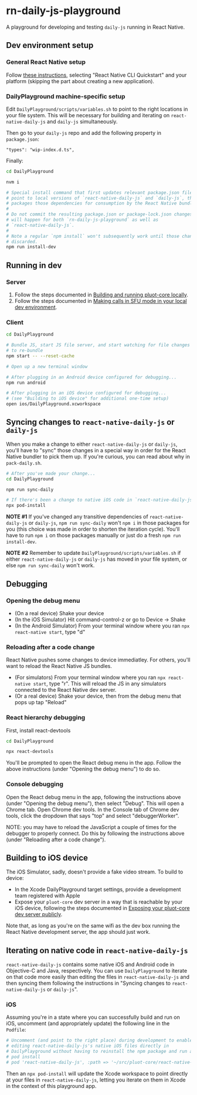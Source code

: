 # rn-daily-js-playground

A playground for developing and testing `daily-js` running in React Native.

## Dev environment setup

### General React Native setup

Follow [these instructions](https://reactnative.dev/docs/environment-setup), selecting "React Native CLI Quickstart" and your platform (skipping the part about creating a new application).

### DailyPlayground machine-specific setup

Edit `DailyPlayground/scripts/variables.sh` to point to the right locations in your file system. This will be necessary for building and iterating on `react-native-daily-js` and `daily-js` simultaneously.

Then go to your `daily-js` repo and add the following property in `package.json`:

```
"types": "wip-index.d.ts",
```

Finally:

```bash
cd DailyPlayground

nvm i

# Special install command that first updates relevant package.json files to
# point to local versions of `react-native-daily-js` and `daily-js`, then
# packages those dependencies for consumption by the React Native bundler.
#
# Do not commit the resulting package.json or package-lock.json changes (which
# will happen for both `rn-daily-js-playground` as well as
# `react-native-daily-js`.
#
# Note a regular `npm install` won't subsequently work until those changes are
# discarded.
npm run install-dev
```

## Running in dev

### Server

1. Follow the steps documented in [Building and running pluot-core locally](https://www.notion.so/dailyco/Building-and-running-pluot-core-locally-006e8192a7304fc6b0545c2e527f1aad).
2. Follow the steps documented in [Making calls in SFU mode in your local dev environment](https://www.notion.so/dailyco/Making-calls-in-SFU-mode-in-your-local-dev-environment-66300270ce4f40a4aa0c72b58a7d11ea).

### Client

```bash
cd DailyPlayground

# Bundle JS, start JS file server, and start watching for file changes in order
# to re-bundle
npm start -- --reset-cache

# Open up a new terminal window

# After plugging in an Android device configured for debugging...
npm run android

# After plugging in an iOS device configured for debugging...
# (see "Building to iOS device" for additional one-time setup)
open ios/DailyPlayground.xcworkspace
```

## Syncing changes to `react-native-daily-js` or `daily-js`

When you make a change to either `react-native-daily-js` or `daily-js`, you'll have to "sync" those changes in a special way in order for the React Native bundler to pick them up. If you're curious, you can read about why in `pack-daily.sh`.

```bash
# After you've made your change...
cd DailyPlayground

npm run sync-daily

# If there's been a change to native iOS code in `react-native-daily-js`...
npx pod-install
```

**NOTE #1** If you've changed any transitive dependencies of `react-native-daily-js` or `daily-js`, `npm run sync-daily` won't `npm i` in those packages for you (this choice was made in order to shorten the iteration cycle). You'll have to run `npm i` on those packages manually or just do a fresh `npm run install-dev`.

**NOTE #2** Remember to update `DailyPlayground/scripts/variables.sh` if either `react-native-daily-js` or `daily-js` has moved in your file system, or else `npm run sync-daily` won't work.

## Debugging

### Opening the debug menu

- (On a real device) Shake your device
- (In the iOS Simulator) Hit command-control-z or go to Device -> Shake
- (In the Android Simulator) From your terminal window where you ran `npx react-native start`, type "d"

### Reloading after a code change

React Native pushes some changes to device immediatley. For others, you'll want to reload the React Native JS bundles.

- (For simulators) From your terminal window where you ran `npx react-native start`, type "r". This will reload the JS in any simulators connected to the React Native dev server.
- (Or a real device) Shake your device, then from the debug menu that pops up tap "Reload"

### React hierarchy debugging

First, install react-devtools

```bash
cd DailyPlayground

npx react-devtools
```

You'll be prompted to open the React debug menu in the app. Follow the above instructions (under "Opening the debug menu") to do so.

### Console debugging

Open the React debug menu in the app, following the instructions above (under "Opening the debug menu"), then select "Debug". This will open a Chrome tab. Open Chrome dev tools. In the Console tab of Chrome dev tools, click the dropdown that says "top" and select "debuggerWorker".

NOTE: you may have to reload the JavaScript a couple of times for the debugger to properly connect. Do this by following the instructions above (under "Reloading after a code change").

## Building to iOS device

The iOS Simulator, sadly, doesn't provide a fake video stream. To build to device:

- In the Xcode DailyPlayground target settings, provide a development team registered with Apple
- Expose your `pluot-core` dev server in a way that is reachable by your iOS device, following the steps documented in [Exposing your pluot-core dev server publicly](https://www.notion.so/dailyco/Exposing-your-pluot-core-dev-server-publicly-d70f8aa0836644dabdfc017536d08415).

Note that, as long as you're on the same wifi as the dev box running the React Native development server, the app should just work.

## Iterating on native code in `react-native-daily-js`

`react-native-daily-js` contains some native iOS and Android code in Objective-C and Java, respectively. You can use `DailyPlayground` to iterate on that code more easily than editing the files in `react-native-daily-js` and then syncing them following the instructions in "Syncing changes to `react-native-daily-js` or `daily-js`".

### iOS

Assuming you're in a state where you can successfully build and run on iOS, uncomment (and appropriately update) the following line in the `Podfile`:

```ruby
# Uncomment (and point to the right place) during development to enable
# editing react-native-daily-js's native iOS files directly in
# DailyPlayground without having to reinstall the npm package and run another
# pod install
# pod 'react-native-daily-js', :path => '~/src/pluot-core/react-native-daily-js'
```

Then an `npx pod-install` will update the Xcode workspace to point directly at your files in `react-native-daily-js`, letting you iterate on them in Xcode in the context of this playground app.

